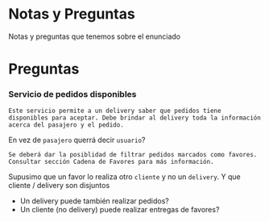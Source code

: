# Notas y Preguntas

Notas y preguntas que tenemos sobre el enunciado


# Preguntas
### Servicio de pedidos disponibles

```
Este servicio permite a un delivery saber que pedidos tiene disponibles para aceptar. Debe brindar al delivery toda la información acerca del pasajero y el pedido.
```
En vez de `pasajero` querrá decir `usuario`?

```
Se deberá dar la posiblidad de filtrar pedidos marcados como favores. Consultar sección Cadena de Favores para más información.
```

Supusimo que un favor lo realiza otro `cliente` y no un `delivery`. Y que cliente / delivery son disjuntos

 - Un delivery puede también realizar pedidos?
 - Un cliente (no delivery) puede realizar entregas de favores?
